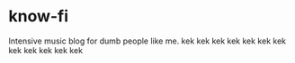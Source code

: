 # know-fi
Intensive music blog for dumb people like me. 
kek kek kek kek kek kek kek kek kek kek kek kek
